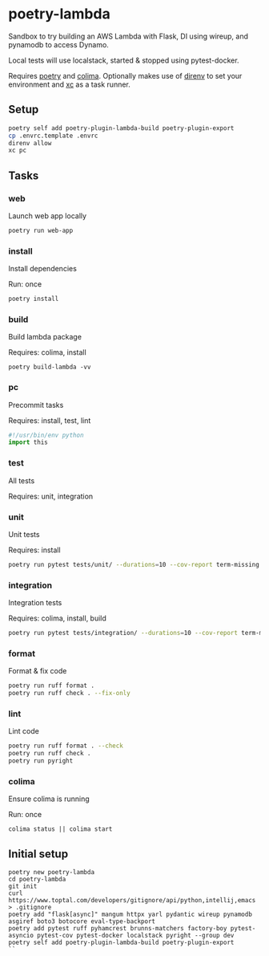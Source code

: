 # poetry-lambda

Sandbox to try building an AWS Lambda with Flask, DI using wireup, and pynamodb to access Dynamo. 

Local tests will use localstack, started & stopped using pytest-docker.

Requires [poetry](https://python-poetry.org) and [colima](https://github.com/abiosoft/colima). Optionally makes use of [direnv](https://direnv.net/) to set your environment and [xc](https://xcfile.dev/) as a task runner.

## Setup

```sh 
poetry self add poetry-plugin-lambda-build poetry-plugin-export
cp .envrc.template .envrc
direnv allow
xc pc
```

## Tasks

### web

Launch web app locally

```sh
poetry run web-app
```

### install

Install dependencies

Run: once

```sh
poetry install
```

### build

Build lambda package

Requires: colima, install

```
poetry build-lambda -vv
```

### pc

Precommit tasks

Requires: install, test, lint

```python
#!/usr/bin/env python
import this
```

### test

All tests

Requires: unit, integration

### unit

Unit tests

Requires: install

```sh
poetry run pytest tests/unit/ --durations=10 --cov-report term-missing --cov src
```

### integration

Integration tests

Requires: colima, install, build

```sh
poetry run pytest tests/integration/ --durations=10 --cov-report term-missing --cov src
```

### format

Format & fix code

```sh 
poetry run ruff format .
poetry run ruff check . --fix-only
```

### lint

Lint code

```sh 
poetry run ruff format . --check
poetry run ruff check .
poetry run pyright
```

### colima

Ensure colima is running

Run: once

```shell
colima status || colima start
```

## Initial setup

```shell
poetry new poetry-lambda
cd poetry-lambda
git init
curl https://www.toptal.com/developers/gitignore/api/python,intellij,emacs > .gitignore
poetry add "flask[async]" mangum httpx yarl pydantic wireup pynamodb asgiref boto3 botocore eval-type-backport
poetry add pytest ruff pyhamcrest brunns-matchers factory-boy pytest-asyncio pytest-cov pytest-docker localstack pyright --group dev
poetry self add poetry-plugin-lambda-build poetry-plugin-export
``
